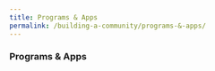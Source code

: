 ```yaml
---
title: Programs & Apps
permalink: /building-a-community/programs-&-apps/
---
```


### **Programs & Apps**
